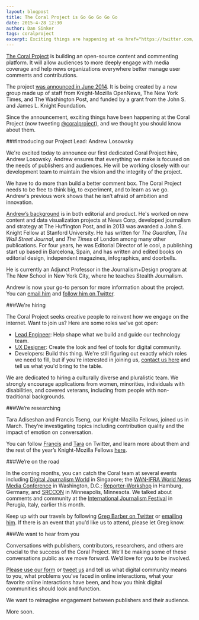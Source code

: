 ```yaml
---
layout: blogpost
title: The Coral Project is Go Go Go Go Go
date: 2015-4-28 12:30
author: Dan Sinker
tags: coralproject
excerpt: Exciting things are happening at <a href="https://twitter.com/coralproject">The Coral Project</a> and we thought you should know about them.
---
```


[The Coral Project](http://www.coralproject.net) is building an open-source content and commenting platform. It will allow audiences to more deeply engage with media coverage and help news organizations everywhere better manage user comments and contributions.

The project [was announced in June 2014](http://www.knightfoundation.org/press-room/press-release/mozilla-new-york-times-and-washington-post-launch-/). It is being created by a new group made up of staff from Knight-Mozilla OpenNews, The New York Times, and The Washington Post, and funded by a grant from the John S. and James L. Knight Foundation.

Since the announcement, exciting things have been happening at the Coral Project (now tweeting [@coralproject](https://twitter.com/coralproject)), and we thought you should know about them.

###Introducing our Project Lead: Andrew Losowsky

We're excited today to announce our first dedicated Coral Project hire, Andrew Losowsky. Andrew ensures that everything we make is focused on the needs of publishers and audiences. He will be working closely with our development team to maintain the vision and the integrity of the project.

We have to do more than build a better comment box. The Coral Project needs to be free to think big, to experiment, and to learn as we go. Andrew's previous work shows that he isn’t afraid of ambition and innovation.

[Andrew’s background](http://www.losowsky.com) is in both editorial and product. He's worked on new content and data visualization projects at News Corp, developed journalism and strategy at The Huffington Post, and in 2013 was awarded a John S. Knight Fellow at Stanford University. He has written for *The Guardian*, *The Wall Street Journal*, and *The Times* of London among many other publications. For four years, he was Editorial Director of le cool, a publishing start up based in Barcelona, Spain, and has written and edited books on editorial design, independent magazines, infographics, and doorbells.

He is currently an Adjunct Professor in the Journalism+Design program at The New School in New York City, where he teaches Stealth Journalism.

Andrew is now your go-to person for more information about the project. You can [email him](mailto:andrewl@mozillafoundation.org) and [follow him on Twitter](http://twitter.com/losowsky).

###We're hiring

The Coral Project seeks creative people to reinvent how we engage on the internet. Want to join us? Here are some roles we've got open:

* [Lead Engineer](https://hire.jobvite.com/CompanyJobs/Careers.aspx?nl=1&k=Job&j=oAMY0fw4&s=Maukland): Help shape what we build and guide our technology team.
* [UX Designer](https://hire.jobvite.com/CompanyJobs/Careers.aspx?nl=1&k=Job&j=olLY0fwO&s=Maukland): Create the look and feel of tools for digital community.
* Developers: Build this thing. We're still figuring out exactly which roles we need to fill, but if you're interested in joining us, [contact us here](http://coralproject.net/#contact) and tell us what you'd bring to the table.

We are dedicated to hiring a culturally diverse and pluralistic team. We strongly encourage applications from women, minorities, individuals with disabilities, and covered veterans, including from people with non-traditional backgrounds.

###We’re researching

Tara Adiseshan and Francis Tseng, our Knight-Mozilla Fellows, joined us in March. They’re investigating topics including contribution quality and the impact of emotion on conversation.

You can follow [Francis](https://twitter.com/frnsys) and [Tara](https://twitter.com/taraadiseshan) on Twitter, and learn more about them and the rest of the year’s Knight-Mozilla Fellows [here](http://opennews.org/what/fellowships/2015meet/).

###We’re on the road

In the coming months, you can catch the Coral team at several events including [Digital Journalism World](http://www.djwsummit.com/) in Singapore; the [WAN-IFRA World News Media Conference](http://www.wan-ifra.org/events/67th-world-news-media-congress-22nd-world-editors-forum-25th-world-advertising-forum) in Washington, D.C.; [Reporter-Workshop](http://www.reporter-forum.de/index.php?id=4) in Hamburg, Germany, and [SRCCON](http://srccon.org/) in Minneapolis, Minnesota. We talked about comments and community at the [International Journalism Festival](http://www.journalismfestival.com/) in Perugia, Italy, earlier this month.

Keep up with our travels by following [Greg Barber on Twitter](https://twitter.com/gjbarb) or [emailing him](mailto:greg.barber@washpost.com). If there is an event that you’d like us to attend, please let Greg know.

###We want to hear from you

Conversations with publishers, contributors, researchers, and others are crucial to the success of the Coral Project. We’ll be making some of these conversations public as we move forward. We’d love for you to be involved.

[Please use our form](http://coralproject.net/#contact) or [tweet us](https://twitter.com/coralproject) and tell us what digital community means to you, what problems you’ve faced in online interactions, what your favorite online interactions have been, and how you think digital communities should look and function.

We want to reimagine engagement between publishers and their audience.

More soon.

